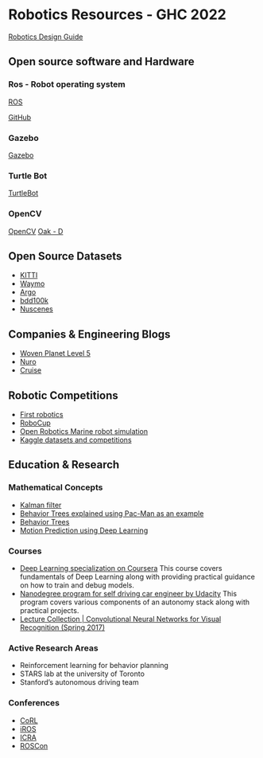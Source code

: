 # Robotics Resources - GHC 2022

[Robotics Design Guide](https://robotics.nasa.gov/downloads/nasarap-rdc-v1.pdf)

## Open source software and Hardware

### Ros - Robot operating system

[ROS](https://www.ros.org/)

[GitHub](https://github.com/ros)

### Gazebo

[Gazebo](https://gazebosim.org/home)

### Turtle Bot

[TurtleBot](https://www.turtlebot.com/)

### OpenCV

[OpenCV](https://www.opencv.ai/)
[Oak - D](https://store.opencv.ai/)

## Open Source Datasets

- [KITTI](https://www.cvlibs.net/datasets/kitti/)
- [Waymo](https://waymo.com/open/)
- [Argo](https://www.argoverse.org/)
- [bdd100k](https://github.com/bdd100k/bdd100k)
- [Nuscenes](https://www.nuscenes.org/nuplan)

## Companies & Engineering Blogs

- [Woven Planet Level 5](https://medium.com/wovenplanetlevel5)
- [Nuro](https://medium.com/nuro)
- [Cruise](https://medium.com/cruise/engineering/home)

## Robotic Competitions

- [First robotics](https://www.firstinspires.org/robotics/frc)
- [RoboCup](https://robocup.org/)
- [Open Robotics Marine robot simulation](https://www.openrobotics.org/customer-stories/marine-robot-simulation)
- [Kaggle datasets and competitions](https://www.kaggle.com/competitions)

## Education & Research

### Mathematical Concepts

- [Kalman filter](https://www.bzarg.com/p/how-a-kalman-filter-works-in-pictures/)
- [Behavior Trees explained using Pac-Man as an example](https://towardsdatascience.com/behavior-trees-with-automated-planning-capability-ad2a9ff9b28e)
- [Behavior Trees](https://roboticseabass.com/2021/05/08/introduction-to-behavior-trees/)
- [Motion Prediction using Deep Learning](https://kargarisaac.medium.com/behavior-prediction-and-decision-making-in-self-driving-cars-using-deep-learning-784761ed34af)

### Courses

- [Deep Learning specialization on Coursera](https://www.coursera.org/specializations/deep-learning) This course covers fundamentals of Deep Learning along with providing practical guidance on how to train and debug models.
- [Nanodegree program for self driving car engineer by Udacity](https://www.udacity.com/course/self-driving-car-engineer-nanodegree--nd0013) This program covers various components of an autonomy stack along with practical projects.
- [Lecture Collection | Convolutional Neural Networks for Visual Recognition (Spring 2017)](https://www.youtube.com/playlist?list=PL3FW7Lu3i5JvHM8ljYj-zLfQRF3EO8sYv)

### Active Research Areas

- Reinforcement learning for behavior planning
- STARS lab at the university of Toronto
- Stanford’s autonomous driving team



### Conferences

- [CoRL](https://corl2022.org/)
- [iROS](https://iros2022.org/)
- [ICRA](https://www.icra2022.org/)
- [ROSCon](https://roscon.ros.org/2022/)
